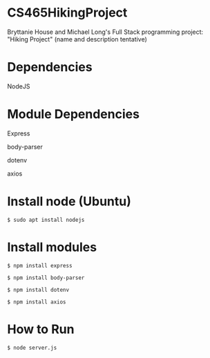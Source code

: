 # CS465HikingProject
Bryttanie House and Michael Long's Full Stack programming project: "Hiking Project" (name and description tentative)

# Dependencies
NodeJS

# Module Dependencies
<p>Express</p>
<p>body-parser</p>
<p>dotenv</p>
<p>axios</p>

# Install node (Ubuntu)
<p><code>$ sudo apt install nodejs</p></code>

# Install modules
<p><code>$ npm install express</p></code>
<p><code>$ npm install body-parser</p></code>
<p><code>$ npm install dotenv</p></code>
<p><code>$ npm install axios</p></code>

# How to Run
<p><code>$ node server.js</p></code>